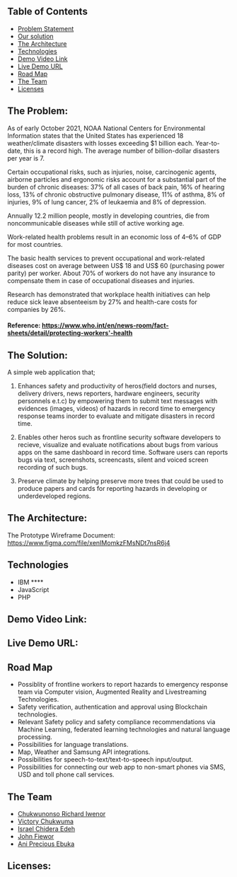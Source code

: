 ## Table of Contents
- [Problem Statement](#the-problem)
- [Our solution](#the-solution)
- [The Architecture](#the-architecture)
- [Technologies](#technologies)
- [Demo Video Link](#demo-video-link)
- [Live Demo URL](#live-demo-url)
- [Road Map](#road-map)
- [The Team](#the-team)
- [Licenses](#licenses)


## The Problem:

As of early October 2021, NOAA National Centers for Environmental Information states that the United States has experienced 18 weather/climate disasters with losses exceeding $1 billion each. 
Year-to-date, this is a record high. 
The average number of billion-dollar disasters per year is 7.

Certain occupational risks, such as injuries, noise, carcinogenic agents, airborne particles and ergonomic risks account for a substantial part of the burden of chronic diseases: 37% of all cases of back pain, 16% of hearing loss, 13% of chronic obstructive pulmonary disease, 11% of asthma, 8% of injuries, 9% of lung cancer, 2% of leukaemia and 8% of depression.

Annually 12.2 million people, mostly in developing countries, die from noncommunicable diseases while still of active working age.

Work-related health problems result in an economic loss of 4–6% of GDP for most countries.

The basic health services to prevent occupational and work-related diseases cost on average between US$ 18 and US$ 60 (purchasing power parity) per worker.
About 70% of workers do not have any insurance to compensate them in case of occupational diseases and injuries.


Research has demonstrated that workplace health initiatives can help reduce sick leave absenteeism by 27% and health-care costs for companies by 26%.

#### Reference: https://www.who.int/en/news-room/fact-sheets/detail/protecting-workers'-health

## The Solution:

A  simple web application that;
1. Enhances safety and productivity of heros(field doctors and nurses, delivery drivers, news reporters, hardware engineers, security personnels e.t.c) by empowering them to submit text messages with evidences (images, videos) of hazards in record time to emergency response teams inorder to evaluate and mitigate disasters in record time.

2. Enables other heros such as frontline security software developers to recieve, visualize and evaluate notifications about bugs from various apps on the same dashboard in record time.
Software users can reports bugs via  text, screenshots, screencasts, silent and voiced screen recording of such bugs.

3. Preserve climate by helping preserve more trees that could be used to produce papers and cards for reporting hazards in developing or underdeveloped regions.

## The Architecture:

The Prototype Wireframe Document: https://www.figma.com/file/xenIMomkzFMsNDt7nsR6j4

<!-- The Technologies/Hardwares/Softwares/Libraries/Datasets/APIs/Services/Systems used: -->
## Technologies
- IBM ****
- JavaScript
- PHP

## Demo Video Link:

## Live Demo URL:

## Road Map
- Possiblity of frontline workers to report hazards to emergency response team via Computer vision,  Augmented Reality and Livestreaming Technologies.
- Safety verification, authentication and approval using Blockchain technologies.
- Relevant Safety policy and  safety compliance recommendations via Machine Learning, federated learning technologies and natural language processing.
- Possibilities for language translations.
- Map, Weather and Samsung API integrations.
- Possibilities for speech-to-text/text-to-speech  input/output.
- Possibilities for connecting our web app to non-smart phones via SMS, USD and toll phone call services.

## The Team
- [Chukwunonso Richard Iwenor](https://github.com/RichardTalented)
- [Victory Chukwuma]()
- [Israel Chidera Edeh](https://github.com/IsraelChidera)
- [John Fiewor](https://github.com/Fiewor)
- [Ani Precious Ebuka]()

## Licenses:
